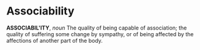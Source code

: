 # Associability

**ASSOCIABIL'ITY**, _noun_ The quality of being capable of association; the quality of suffering some change by sympathy, or of being affected by the affections of another part of the body.